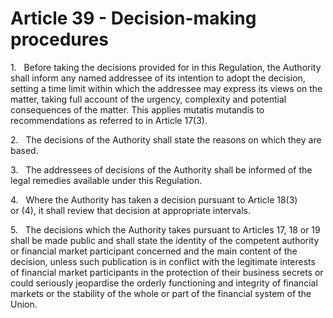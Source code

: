 # Article 39 - Decision-making procedures


1.   Before taking the decisions provided for in this Regulation, the Authority shall inform any named addressee of its intention to adopt the decision, setting a time limit within which the addressee may express its views on the matter, taking full account of the urgency, complexity and potential consequences of the matter. This applies mutatis mutandis to recommendations as referred to in Article 17(3).

2.   The decisions of the Authority shall state the reasons on which they are based.

3.   The addressees of decisions of the Authority shall be informed of the legal remedies available under this Regulation.

4.   Where the Authority has taken a decision pursuant to Article 18(3) or (4), it shall review that decision at appropriate intervals.

5.   The decisions which the Authority takes pursuant to Articles 17, 18 or 19 shall be made public and shall state the identity of the competent authority or financial market participant concerned and the main content of the decision, unless such publication is in conflict with the legitimate interests of financial market participants in the protection of their business secrets or could seriously jeopardise the orderly functioning and integrity of financial markets or the stability of the whole or part of the financial system of the Union.
